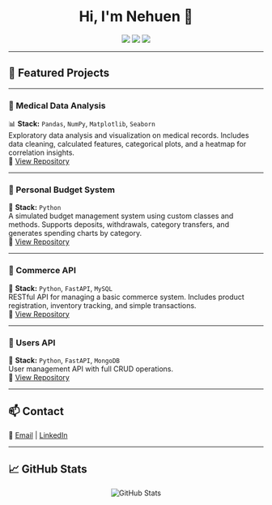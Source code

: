 
<h1 align="center">Hi, I'm Nehuen 👋</h1>

<p align="center">
  <img src="https://img.shields.io/badge/Back--End%20Developer-%2300A86B?style=for-the-badge">
  <img src="https://img.shields.io/badge/Python%20Enthusiast-%2314354C?style=for-the-badge&logo=python&logoColor=white">
  <img src="https://img.shields.io/badge/Data%20Analysis-%23FFA500?style=for-the-badge&logo=chart-bar&logoColor=white">
</p>

---

## 📂 Featured Projects 

---

### 🔹 Medical Data Analysis  
📊 **Stack:** `Pandas`, `NumPy`, `Matplotlib`, `Seaborn`  
Exploratory data analysis and visualization on medical records. Includes data cleaning, calculated features, categorical plots, and a heatmap for correlation insights.  
🔗 [View Repository](https://github.com/Nehuenkend/medical_data_visualizer)

---

### 🔹 Personal Budget System
💸 **Stack:** `Python`  
A simulated budget management system using custom classes and methods. Supports deposits, withdrawals, category transfers, and generates spending charts by category.  
🔗 [View Repository](https://github.com/Nehuenkend/budget_app)

---

### 🔹 Commerce API  
🛒 **Stack:** `Python`, `FastAPI`, `MySQL`  
RESTful API for managing a basic commerce system. Includes product registration, inventory tracking, and simple transactions.  
🔗 [View Repository](https://github.com/Nehuenkend/API_comercio)

---

### 🔹 Users API  
👤 **Stack:** `Python`, `FastAPI`, `MongoDB`  
User management API with full CRUD operations.  
🔗 [View Repository](https://github.com/Nehuenkend/API_usuarios)


---

## 📫 Contact

📧 [Email](mailto:nehuenkendziura@gmail.com) | [LinkedIn](https://www.linkedin.com/in/nehuen-kendziura/) 

---


## 📈 GitHub Stats
<p align="center">
  <img src="https://github-readme-stats.vercel.app/api?username=Nehuenkend&show_icons=true&theme=radical" alt="GitHub Stats">
</p>

